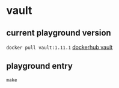 # vault

## current playground version
`docker pull vault:1.11.1`
[dockerhub vault](https://hub.docker.com/_/vault)

## playground entry
`make`
